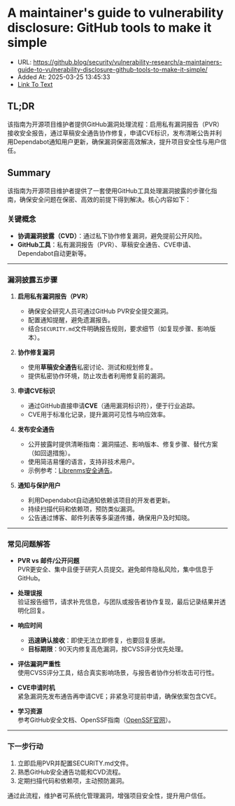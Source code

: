 # A maintainer's guide to vulnerability disclosure: GitHub tools to make it simple
- URL: https://github.blog/security/vulnerability-research/a-maintainers-guide-to-vulnerability-disclosure-github-tools-to-make-it-simple/
- Added At: 2025-03-25 13:45:33
- [Link To Text](2025-03-25-a-maintainer's-guide-to-vulnerability-disclosure-github-tools-to-make-it-simple_raw.md)

## TL;DR


该指南为开源项目维护者提供GitHub漏洞处理流程：启用私有漏洞报告（PVR）接收安全报告，通过草稿安全通告协作修复，申请CVE标识，发布清晰公告并利用Dependabot通知用户更新，确保漏洞保密高效解决，提升项目安全性与用户信任。

## Summary


该指南为开源项目维护者提供了一套使用GitHub工具处理漏洞披露的步骤化指南，确保安全问题在保密、高效的前提下得到解决。核心内容如下：

### **关键概念**
- **协调漏洞披露（CVD）**：通过私下协作修复漏洞，避免提前公开风险。
- **GitHub工具**：私有漏洞报告（PVR）、草稿安全通告、CVE申请、Dependabot自动更新等。

---

### **漏洞披露五步骤**
1. **启用私有漏洞报告（PVR）**
   - 确保安全研究人员可通过GitHub PVR安全提交漏洞。
   - 配置通知提醒，避免遗漏报告。
   - 结合`SECURITY.md`文件明确报告规则，要求细节（如复现步骤、影响版本）。

2. **协作修复漏洞**
   - 使用**草稿安全通告**私密讨论、测试和规划修复。
   - 提供私密协作环境，防止攻击者利用修复前的漏洞。

3. **申请CVE标识**
   - 通过GitHub直接申请**CVE**（通用漏洞标识符），便于行业追踪。
   - CVE用于标准化记录，提升漏洞可见性与响应效率。

4. **发布安全通告**
   - 公开披露时提供清晰指南：漏洞描述、影响版本、修复步骤、替代方案（如回退措施）。
   - 使用简洁易懂的语言，支持非技术用户。
   - 示例参考：[Librenms安全通告](https://github.com/librenms/librenms/security/advisories/GHSA-c86q-rj37-8f85)。

5. **通知与保护用户**
   - 利用Dependabot自动通知依赖该项目的开发者更新。
   - 持续扫描代码和依赖项，预防类似漏洞。
   - 公告通过博客、邮件列表等多渠道传播，确保用户及时知晓。

---

### **常见问题解答**
- **PVR vs 邮件/公开问题**  
  PVR更安全、集中且便于研究人员提交。避免邮件隐私风险，集中信息于GitHub。

- **处理误报**  
  验证报告细节，请求补充信息，与团队或报告者协作复现，最后记录结果并透明化回复。

- **响应时间**  
  - **迅速确认接收**：即使无法立即修复，也要回复感谢。
  - **目标期限**：90天内修复高危漏洞，按CVSS评分优先处理。

- **评估漏洞严重性**  
  使用CVSS评分工具，结合真实影响场景，与报告者协作分析攻击可行性。

- **CVE申请时机**  
  紧急漏洞先发布通告再申请CVE；非紧急可提前申请，确保依案包含CVE。

- **学习资源**  
  参考GitHub安全文档、OpenSSF指南（[OpenSSF官网](https://openssf.org/)）。

---

### **下一步行动**
1. 立即启用PVR并配置SECURITY.md文件。
2. 熟悉GitHub安全通告功能和CVD流程。
3. 定期扫描代码和依赖项，主动预防漏洞。

通过此流程，维护者可系统化管理漏洞，增强项目安全性，提升用户信任。
